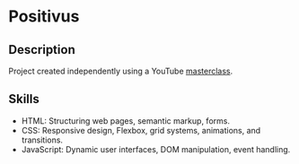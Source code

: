 # Positivus

## Description

Project created independently using a YouTube [masterclass](https://www.youtube.com/watch?v=Vom1FEVuDrM&t=814s).

## Skills

- HTML: Structuring web pages, semantic markup, forms.
- CSS: Responsive design, Flexbox, grid systems, animations, and transitions.
- JavaScript: Dynamic user interfaces, DOM manipulation, event handling.